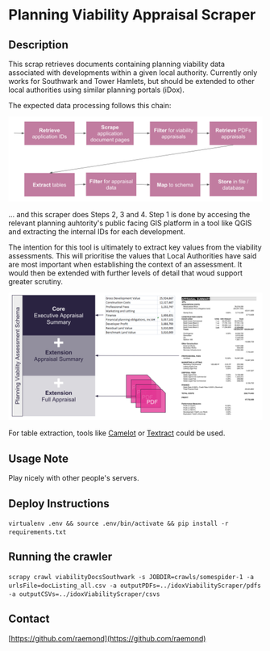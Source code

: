 # Planning Viability Appraisal Scraper

## Description

This scrap retrieves documents containing planning viability data associated with developments within a given local authority. Currently only works for Southwark and Tower Hamlets, but should be extended to other local authorities using similar planning portals (iDox).

The expected data processing follows this chain:

![](https://github.com/wearefuturegov/planning-viability-doc-scraper/blob/master/documentation/process.png)

... and this scraper does Steps 2, 3 and 4. Step 1 is done by accesing the relevant planning auhtority's public facing GIS platform in a tool like QGIS and extracting the internal IDs for each development.

The intention for this tool is ultimately to extract key values from the viability assessments. This will prioritise the values that Local Authorities have said are most important when establishing the context of an assessment. It would then be extended with further levels of detail that woud support greater scrutiny.

![](https://github.com/wearefuturegov/planning-viability-doc-scraper/blob/master/documentation/extension.png)

For table extraction, tools like [Camelot](https://camelot-py.readthedocs.io/en/master/) or [Textract](https://aws.amazon.com/textract/) could be used.

## Usage Note 

Play nicely with other people's servers.

## Deploy Instructions
`virtualenv .env && source .env/bin/activate && pip install -r requirements.txt`

## Running the crawler
`scrapy crawl viabilityDocsSouthwark -s JOBDIR=crawls/somespider-1 -a urlsFile=docListing_all.csv -a outputPDFs=../idoxViabilityScraper/pdfs -a outputCSVs=../idoxViabilityScraper/csvs`

## Contact

[https://github.com/raemond](https://github.com/raemond)

